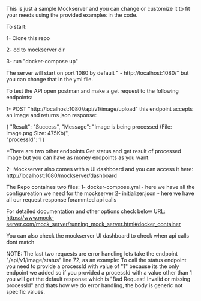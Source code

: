 This is just a sample Mockserver and you can change or customize it to fit your needs using the provided examples in the code.

To start:

1- Clone this repo

2- cd to mockserver dir

3- run "docker-compose up"

The server will start on port 1080 by default " - http://localhost:1080/" but you can change that in the yml file.

To test the API open postman and make a get request to the following endpoints:

1- POST "http://localhost:1080//api/v1/image/upload" this endpoint accepts an image and returns json response:

{
"Result": "Success",
"Message": "Image is being processed (File: image.png Size: 475Kb)",\
"processId": 1
}

*There are two other endpoints Get status and get result of processed image but you can have as money endpoints as you want.

2- Mockserver also comes with a UI dashboard and you can access it here: http://localhost:1080/mockserver/dashboard

The Repo containes two files:
1- docker-compose.yml - here we have all the configureation we need for the mockserver
2- initializer.json - here we have all our request response forammted api calls

For detailed documentation and other options check below URL:
https://www.mock-server.com/mock_server/running_mock_server.html#docker_container

You can also check the mockserver UI dashboard to check when api calls dont match


NOTE: 
The last two requests are error handling lets take the endpoint "/api/v1/image/status" line 72, as an example:
To call the status endpoint you need to provide a processId with value of "1" because its the only endpoint we added so if you provided a processId with a value other than 1 you will get the default response which is "Bad Request! Invalid or missing processId" and thats how we do error handling, the body is generic not specific values.


